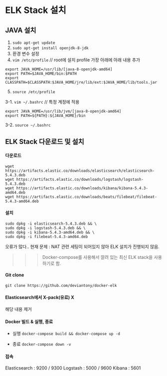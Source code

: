 # ELK Stack 설치

## JAVA 설치

1. `sudo apt-get update`
2. `sudo apt-get install openjdk-8-jdk`
3. 환경 변수 설정
4. `vim /etc/profile` // root에 설치
profile 가장 아래에 아래 내용 추가
```
export JAVA_HOME=/usr/lib/[java-8-openjdk-amd64]
export PATH=$JAVA_HOME/bin:$PATH
export CLASSPATH=$CLASSPATH:$JAVA_HOME/jre/lib/ext:$JAVA_HOME/lib/tools.jar
```
5. `source /etc/profile` 

3-1. `vim ~/.bashrc` // 특정 계정에 적용
```
export JAVA_HOME=/usr/lib/jvm/[java-8-openjdk-amd64]
export PATH=${PATH}:${JAVA_HOME}/bin
```
3-2. `source ~/.bashrc`


## ELK Stack 다운로드 및 설치
#### 다운로드
```
wget https://artifacts.elastic.co/downloads/elasticsearch/elasticsearch-5.4.3.deb
wget https://artifacts.elastic.co/downloads/logstash/logstash-5.4.3.deb
wget https://artifacts.elastic.co/downloads/kibana/kibana-5.4.3-amd64.deb
wget https://artifacts.elastic.co/downloads/beats/filebeat/filebeat-5.4.3-amd64.deb
```
#### 설치
```
sudo dpkg -i elasticsearch-5.4.3.deb && \
sudo dpkg -i logstash-5.4.3.deb && \
sudo dpkg -i kibana-5.4.3-amd64.deb && \
sudo dpkg -i filebeat-5.4.3-amd64.deb
```

오류가 많다..
현재 문제 : NAT 관련 세팅이 되어있지 않아 ELK 설치가 진행되지 않음.

>>> Docker-compose를 사용해서 깔려 있는 최신 ELK stack을 사용하기로 함.

#### Git clone
`git clone https://github.com/deviantony/docker-elk`

#### Elasticsearch에서 X-pack(유료) X
해당 내용 제거

#### Docker 빌드 & 실행, 종료
- 실행
`docker-compose build && docker-compose up -d`

- 종료
`docker-compose down -v`

#### 접속
Elasticsearch : 9200 / 9300
Logstash : 5000 / 9600
Kibana : 5601